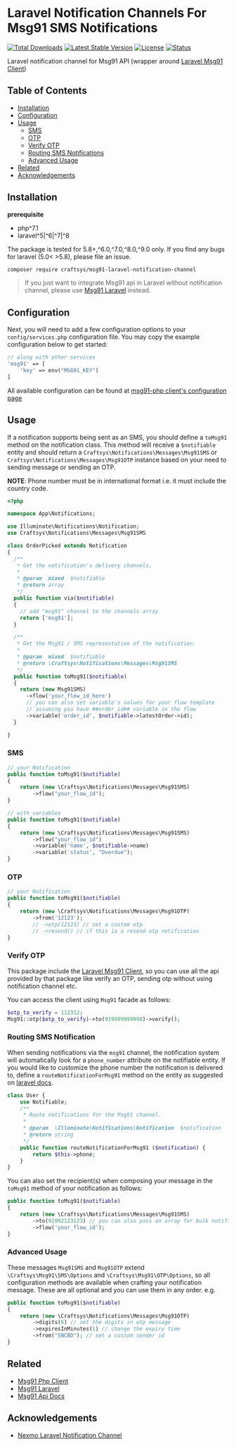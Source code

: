 # Laravel Notification Channels For Msg91 SMS Notifications


<p>
<a href="https://packagist.org/packages/craftsys/msg91-laravel-notification-channel"><img src="https://img.shields.io/packagist/dt/craftsys/msg91-laravel-notification-channel" alt="Total Downloads" /></a>
<a href="https://packagist.org/packages/craftsys/msg91-laravel-notification-channel"><img src="https://img.shields.io/packagist/v/craftsys/msg91-laravel-notification-channel?label=version" alt="Latest Stable Version" /></a>
<a href="https://packagist.org/packages/craftsys/msg91-laravel-notification-channel"><img src="https://img.shields.io/packagist/l/craftsys/msg91-laravel-notification-channel" alt="License" /></a>
<a href="https://packagist.org/packages/craftsys/msg91-laravel-notification-channel"><img src="https://img.shields.io/github/workflow/status/craftsys/msg91-laravel-notification-channel/tests?label=tests" alt="Status" /></a>
</p>



Laravel notification channel for Msg91 API (wrapper around [Laravel Msg91 Client][client-laravel])

## Table of Contents

-   [Installation](#installation)
-   [Configuration](#configuration)
-   [Usage](#usage)
    -   [SMS](#sms)
    -   [OTP](#otp)
    -   [Verify OTP](#verify-otp)
    -   [Routing SMS Notifications](#routing-sms-notifications)
    -   [Advanced Usage](#advanced-usage)
-   [Related](#related)
-   [Acknowledgements](#acknowledgements)

## Installation

**prerequisite**

-   php^7.1
-   laravel^5|^6|^7|^8

The package is tested for 5.8+,^6.0,^7.0,^8.0,^9.0 only. If you find any bugs for laravel (5.0< >5.8), please file an issue.

```bash
composer require craftsys/msg91-laravel-notification-channel
```

> If you just want to integrate Msg91 api in Laravel without notification channel, please use [Msg91 Laravel][client-laravel] instead.

## Configuration

Next, you will need to add a few configuration options to your `config/services.php` configuration file. You may copy the example configuration below to get started:

```php
// along with other services
'msg91' => [
    'key' => env("MSG91_KEY")
]
```

All available configuration can be found at [msg91-php client's configuration page][client-configuration]

## Usage

If a notification supports being sent as an SMS, you should define a `toMsg91` method on the notification class. This method will receive a `$notifiable` entity and should return a `Craftsys\Notifications\Messages\Msg91SMS` or `Craftsys\Notifications\Messages\Msg91OTP` instance based on your need to sending message or sending an OTP.

**NOTE**: Phone number must be in international format i.e. it must include the country code.


```php
<?php

namespace App\Notifications;

use Illuminate\Notifications\Notification;
use Craftsys\Notifications\Messages\Msg91SMS

class OrderPicked extends Notification
{
  /**
   * Get the notification's delivery channels.
   *
   * @param  mixed  $notifiable
   * @return array
   */
  public function via($notifiable)
  {
    // add "msg91" channel to the channels array
    return ['msg91'];
  }

  /**
   * Get the Msg91 / SMS representation of the notification.
   *
   * @param  mixed  $notifiable
   * @return \Craftsys\Notifications\Messages\Msg91SMS
   */
  public function toMsg91($notifiable)
  {
    return (new Msg91SMS)
      ->flow('your_flow_id_here')
      // you can also set variable's values for your flow template
      // assuming you have ##order_id## variable in the flow
      ->variable('order_id', $notifiable->latestOrder->id);
  }

}
```

### SMS

```php
// your Notification
public function toMsg91($notifiable)
{
    return (new \Craftsys\Notifications\Messages\Msg91SMS)
        ->flow("your_flow_id");
}

// with variables
public function toMsg91($notifiable)
{
    return (new \Craftsys\Notifications\Messages\Msg91SMS)
        ->flow("your_flow_id")
        ->variable('name', $notifiable->name)
        ->variable('status', "Overdue");
}
```

### OTP

```php
// your Notification
public function toMsg91($notifiable)
{
    return (new \Craftsys\Notifications\Messages\Msg91OTP)
        ->from('12123');
        // ->otp(12123) // set a custom otp
        // ->resend() // if this is a resend otp notification
}
```

### Verify OTP

This package include the [Laravel Msg91 Client][client-laravel], so you can use all the api provided by that package
like verify an OTP, sending otp without using notification channel etc.

You can access the client using `Msg91` facade as follows:

```php
$otp_to_verify = 112312;
Msg91::otp($otp_to_verify)->to(919999999998)->verify();
```

### Routing SMS Notification

When sending notifications via the `msg91` channel, the notification system will automatically look for a
`phone_number` attribute on the notifiable entity. If you would like to customize the phone number the notification
is delivered to, define a `routeNotificationForMsg91` method on the entity as suggested on [laravel
docs](https://laravel.com/docs/5.8/notifications#routing-sms-notifications).

```php
class User {
    use Notifiable;
    /**
     * Route notifications for the Msg91 channel.
     *
     * @param  \Illuminate\Notifications\Notification  $notification
     * @return string
     */
    public function routeNotificationForMsg91 ($notification) {
        return $this->phone;
    }
}
```

You can also set the recipient(s) when composing your message in the `toMsg91` method of your notification as
follows:

```php
public function toMsg91($notifiable)
{
    return (new \Craftsys\Notifications\Messages\Msg91SMS)
        ->to(91992123123) // you can also pass an array for bulk notifications
        ->flow('your_flow_id');
}
```

### Advanced Usage

These messages `Msg91SMS` and `Msg91OTP` extend `\Craftsys\Msg91\SMS\Options` and `\Craftsys\Msg91\OTP\Options`, so all configuration methods are available when crafting your notification message. These are all optional and you can use them in any order. e.g.

```php
public function toMsg91($notifiable)
{
    return (new \Craftsys\Notifications\Messages\Msg91OTP)
        ->digits(6) // set the digits in otp message
        ->expiresInMinutes(1) // change the expiry time
        ->from("SNCBD"); // set a custom sender id
}
```

## Related

-   [Msg91 Php Client](https://github.com/craftsys/msg91-php)
-   [Msg91 Laravel](https://github.com/craftsys/msg91-laravel)
-   [Msg91 Api Docs](https://docs.msg91.com/collection/msg91-api-integration/5/pages/139)

## Acknowledgements

-   [Nexmo Laravel Notification Channel](https://github.com/laravel/nexmo-notification-channel)

[client]: https://github.com/craftsys/msg91-php
[client-configuration]: https://github.com/craftsys/msg91-php#configuration
[client-laravel]: https://github.com/craftsys/msg91-laravel
